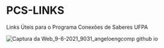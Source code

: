 # PCS-LINKS
 Links Úteis para o Programa Conexões de Saberes UFPA

![Captura da Web_9-6-2021_9031_angeloengcomp github io](https://user-images.githubusercontent.com/50966170/121350518-2baf6f80-c901-11eb-873f-08a90b2556f4.jpeg)
